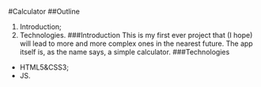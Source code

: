 #Calculator
##Outline
1. Introduction;
2. Technologies.
###Introduction
This is my first ever project that (I hope) will lead to more and more complex ones in the nearest future. The app itself is, as the name says, a simple calculator.
###Technologies
- HTML5&CSS3;
- JS.